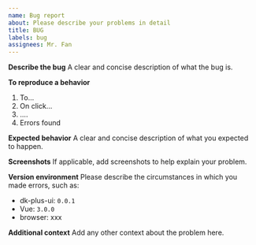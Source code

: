 ```yaml
---
name: Bug report
about: Please describe your problems in detail
title: BUG
labels: bug
assignees: Mr. Fan
---
```


**Describe the bug**
A clear and concise description of what the bug is.

**To reproduce a behavior**

1. To...
2. On click...
3. ....
4. Errors found

**Expected behavior**
A clear and concise description of what you expected to happen.

**Screenshots**
If applicable, add screenshots to help explain your problem.

**Version environment**
Please describe the circumstances in which you made errors, such as:

- dk-plus-ui: `0.0.1`
- Vue: `3.0.0`
- browser: xxx

**Additional context**
Add any other context about the problem here.
